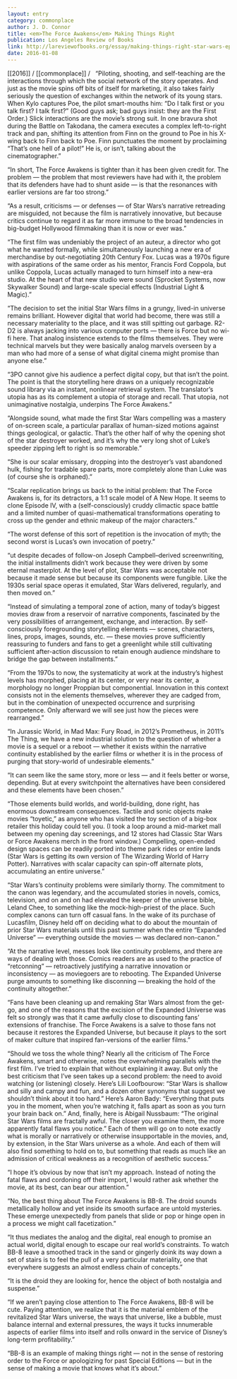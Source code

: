 ```yaml
---
layout: entry
category: commonplace
author: J. D. Connor
title: <em>The Force Awakens</em> Making Things Right
publication: Los Angeles Review of Books
link: http://lareviewofbooks.org/essay/making-things-right-star-wars-episode-vii-the-force-awakens/
date: 2016-01-08
---
```


[[2016]] / [[commonplace]] / 
 
“Piloting, shooting, and self-teaching are the interactions through which the social network of the story operates. And just as the movie spins off bits of itself for marketing, it also takes fairly seriously the question of exchanges within the network of its young stars. When Kylo captures Poe, the pilot smart-mouths him: “Do I talk first or you talk first? I talk first?” (Good guys ask; bad guys insist: they are the First Order.) Slick interactions are the movie’s strong suit. In one bravura shot during the Battle on Takodana, the camera executes a complex left-to-right track and pan, shifting its attention from Finn on the ground to Poe in his X-wing back to Finn back to Poe. Finn punctuates the moment by proclaiming “That’s one hell of a pilot!” He is, or isn’t, talking about the cinematographer.”

“In short, The Force Awakens is tighter than it has been given credit for. The problem — the problem that most reviewers have had with it, the problem that its defenders have had to shunt aside — is that the resonances with earlier versions are far too strong.”

“As a result, criticisms — or defenses — of Star Wars’s narrative retreading are misguided, not because the film is narratively innovative, but because critics continue to regard it as far more immune to the broad tendencies in big-budget Hollywood filmmaking than it is now or ever was.”

“The first film was undeniably the project of an auteur, a director who got what he wanted formally, while simultaneously launching a new era of merchandise by out-negotiating 20th Century Fox. Lucas was a 1970s figure with aspirations of the same order as his mentor, Francis Ford Coppola, but unlike Coppola, Lucas actually managed to turn himself into a new-era studio. At the heart of that new studio were sound (Sprocket Systems, now Skywalker Sound) and large-scale special effects (Industrial Light & Magic).”

“The decision to set the initial Star Wars films in a grungy, lived-in universe remains brilliant. However digital that world had become, there was still a necessary materiality to the place, and it was still spitting out garbage. R2-D2 is always jacking into various computer ports — there is Force but no wi-fi here. That analog insistence extends to the films themselves. They were technical marvels but they were basically analog marvels overseen by a man who had more of a sense of what digital cinema might promise than anyone else.”

“3PO cannot give his audience a perfect digital copy, but that isn’t the point. The point is that the storytelling here draws on a uniquely recognizable sound library via an instant, nonlinear retrieval system. The translator’s utopia has as its complement a utopia of storage and recall. That utopia, not unimaginative nostalgia, underpins The Force Awakens.”

“Alongside sound, what made the first Star Wars compelling was a mastery of on-screen scale, a particular parallax of human-sized motions against things geological, or galactic. That’s the other half of why the opening shot of the star destroyer worked, and it’s why the very long shot of Luke’s speeder zipping left to right is so memorable.”

“She is our scalar emissary, dropping into the destroyer’s vast abandoned hulk, fishing for tradable spare parts, more completely alone than Luke was (of course she is orphaned).”

“Scalar replication brings us back to the initial problem: that The Force Awakens is, for its detractors, a 1:1 scale model of A New Hope. It seems to clone Episode IV, with a (self-consciously) cruddy climactic space battle and a limited number of quasi-mathematical transformations operating to cross up the gender and ethnic makeup of the major characters.”

“The worst defense of this sort of repetition is the invocation of myth; the second worst is Lucas’s own invocation of poetry.”

“ut despite decades of follow-on Joseph Campbell–derived screenwriting, the initial installments didn’t work because they were driven by some eternal masterplot. At the level of plot, Star Wars was acceptable not because it made sense but because its components were fungible. Like the 1930s serial space operas it emulated, Star Wars delivered, regularly, and then moved on.”

“Instead of simulating a temporal zone of action, many of today’s biggest movies draw from a reservoir of narrative components, fascinated by the very possibilities of arrangement, exchange, and interaction. By self-consciously foregrounding storytelling elements — scenes, characters, lines, props, images, sounds, etc. — these movies prove sufficiently reassuring to funders and fans to get a greenlight while still cultivating sufficient after-action discussion to retain enough audience mindshare to bridge the gap between installments.”

“From the 1970s to now, the systematicity at work at the industry’s highest levels has morphed, placing at its center, or very near its center, a morphology no longer Proppian but componential. Innovation in this context consists not in the elements themselves, wherever they are cadged from, but in the combination of unexpected occurrence and surprising competence. Only afterward we will see just how the pieces were rearranged.”

“In Jurassic World, in Mad Max: Fury Road, in 2012’s Prometheus, in 2011’s The Thing, we have a new industrial solution to the question of whether a movie is a sequel or a reboot — whether it exists within the narrative continuity established by the earlier films or whether it is in the process of purging that story-world of undesirable elements.”

“It can seem like the same story, more or less — and it feels better or worse, depending. But at every switchpoint the alternatives have been considered and these elements have been chosen.”

“Those elements build worlds, and world-building, done right, has enormous downstream consequences. Tactile and sonic objects make movies “toyetic,” as anyone who has visited the toy section of a big-box retailer this holiday could tell you. (I took a loop around a mid-market mall between my opening day screenings, and 12 stores had Classic Star Wars or Force Awakens merch in the front window.) Compelling, open-ended design spaces can be readily ported into theme park rides or entire lands (Star Wars is getting its own version of The Wizarding World of Harry Potter). Narratives with scalar capacity can spin-off alternate plots, accumulating an entire universe.”

“Star Wars’s continuity problems were similarly thorny. The commitment to the canon was legendary, and the accumulated stories in novels, comics, television, and on and on had elevated the keeper of the universe bible, Leland Chee, to something like the mock-high-priest of the place. Such complex canons can turn off casual fans. In the wake of its purchase of Lucasfilm, Disney held off on deciding what to do about the mountain of prior Star Wars materials until this past summer when the entire “Expanded Universe” — everything outside the movies — was declared non-canon.”

“At the narrative level, messes look like continuity problems, and there are ways of dealing with those. Comics readers are as used to the practice of “retconning” — retroactively justifying a narrative innovation or inconsistency — as moviegoers are to rebooting. The Expanded Universe purge amounts to something like disconning — breaking the hold of the continuity altogether.”

“Fans have been cleaning up and remaking Star Wars almost from the get-go, and one of the reasons that the excision of the Expanded Universe was felt so strongly was that it came awfully close to discounting fans’ extensions of franchise. The Force Awakens is a salve to those fans not because it restores the Expanded Universe, but because it plays to the sort of maker culture that inspired fan-versions of the earlier films.”

“Should we toss the whole thing? Nearly all the criticism of The Force Awakens, smart and otherwise, notes the overwhelming parallels with the first film. I’ve tried to explain that without explaining it away. But only the best criticism that I’ve seen takes up a second problem: the need to avoid watching (or listening) closely. Here’s Lili Loofbourow: “Star Wars is shallow and silly and campy and fun, and a dozen other synonyms that suggest we shouldn’t think about it too hard.” Here’s Aaron Bady: “Everything that puts you in the moment, when you’re watching it, falls apart as soon as you turn your brain back on.” And, finally, here is Abigail Nussbaum: “The original Star Wars films are fractally awful. The closer you examine them, the more apparently fatal flaws you notice.” Each of them will go on to note exactly what is morally or narratively or otherwise insupportable in the movies, and, by extension, in the Star Wars universe as a whole. And each of them will also find something to hold on to, but something that reads as much like an admission of critical weakness as a recognition of aesthetic success.”

“I hope it’s obvious by now that isn’t my approach. Instead of noting the fatal flaws and cordoning off their import, I would rather ask whether the movie, at its best, can bear our attention.”

“No, the best thing about The Force Awakens is BB-8. The droid sounds metallically hollow and yet inside its smooth surface are untold mysteries. These emerge unexpectedly from panels that slide or pop or hinge open in a process we might call facetization.”

“It thus mediates the analog and the digital, real enough to promise an actual world, digital enough to escape our real world’s constraints. To watch BB-8 leave a smoothed track in the sand or gingerly doink its way down a set of stairs is to feel the pull of a very particular materiality, one that everywhere suggests an almost endless chain of concepts.”

“It is the droid they are looking for, hence the object of both nostalgia and suspense.”

“If we aren’t paying close attention to The Force Awakens, BB-8 will be cute. Paying attention, we realize that it is the material emblem of the revitalized Star Wars universe, the ways that universe, like a bubble, must balance internal and external pressures, the ways it tucks innumerable aspects of earlier films into itself and rolls onward in the service of Disney’s long-term profitability.”

“BB-8 is an example of making things right — not in the sense of restoring order to the Force or apologizing for past Special Editions — but in the sense of making a movie that knows what it’s about.”
